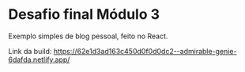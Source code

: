 # Desafio final Módulo 3

Exemplo simples de blog pessoal, feito no React.

Link da build: https://62e1d3ad163c450d0f0d0dc2--admirable-genie-6dafda.netlify.app/

